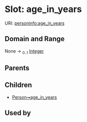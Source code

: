 
# Slot: age_in_years



URI: [personinfo:age_in_years](https://w3id.org/linkml/examples/personinfo/age_in_years)


## Domain and Range

None &#8594;  <sub>0..1</sub> [Integer](types/Integer.md)

## Parents


## Children

 *  [Person➞age_in_years](Person_age_in_years.md)

## Used by
